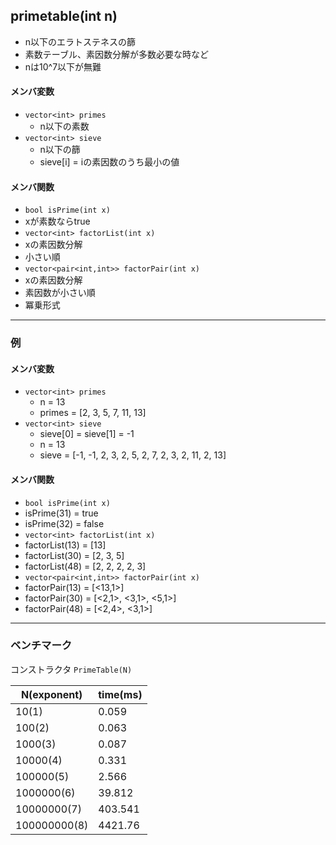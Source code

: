
## primetable(int n)
 - n以下のエラトステネスの篩
 - 素数テーブル、素因数分解が多数必要な時など
 - nは10^7以下が無難

#### メンバ変数
 - `vector<int> primes`
   - n以下の素数
 - `vector<int> sieve`
   - n以下の篩
   - sieve[i] = iの素因数のうち最小の値

#### メンバ関数
 - `bool isPrime(int x)`
  - xが素数ならtrue
 - `vector<int> factorList(int x)`
  - xの素因数分解
  - 小さい順
 - `vector<pair<int,int>> factorPair(int x)`
  - xの素因数分解
  - 素因数が小さい順
  - 冪乗形式

---

### 例
#### メンバ変数
 - `vector<int> primes`
   - n = 13
   - primes = [2, 3, 5, 7, 11, 13]
 - `vector<int> sieve`
   - sieve[0] = sieve[1] = -1
   - n = 13
   - sieve = [-1, -1, 2, 3, 2, 5, 2, 7, 2, 3, 2, 11, 2, 13]

#### メンバ関数
 - `bool isPrime(int x)`
  - isPrime(31) = true
  - isPrime(32) = false
 - `vector<int> factorList(int x)`
  - factorList(13) = [13]
  - factorList(30) = [2, 3, 5]
  - factorList(48) = [2, 2, 2, 2, 3]
 - `vector<pair<int,int>> factorPair(int x)`
  - factorPair(13) = [<13,1>]
  - factorPair(30) = [<2,1>, <3,1>, <5,1>]
  - factorPair(48) = [<2,4>, <3,1>]

---

### ベンチマーク

コンストラクタ
`PrimeTable(N)`

| N(exponent) | time(ms) |
| -    | -------- |
| 10(1) | 0.059 |
| 100(2) | 0.063 |
| 1000(3) | 0.087 |
| 10000(4) | 0.331 |
| 100000(5) | 2.566 |
| 1000000(6) | 39.812 |
| 10000000(7) | 403.541 |
| 100000000(8) | 4421.76 |
